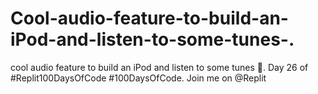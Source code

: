 # Cool-audio-feature-to-build-an-iPod-and-listen-to-some-tunes-.
cool audio feature to build an iPod and listen to some tunes 🎵. Day 26 of #Replit100DaysOfCode #100DaysOfCode. Join me on  @Replit
